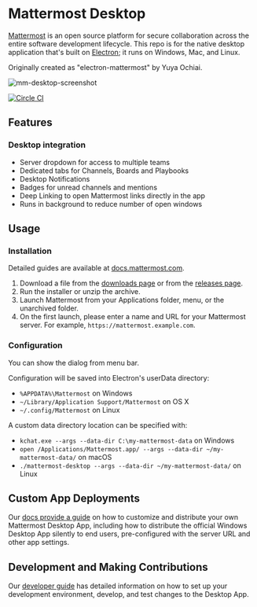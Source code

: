 # Mattermost Desktop

[Mattermost](https://mattermost.com) is an open source platform for secure collaboration across the entire software development lifecycle. This repo is for the native desktop application that's built on [Electron](http://electron.atom.io/); it runs on Windows, Mac, and Linux.

Originally created as "electron-mattermost" by Yuya Ochiai.

![mm-desktop-screenshot](https://user-images.githubusercontent.com/52460000/146078917-e1ba8c1f-24e5-4613-8b4b-f3507422f4f2.png)

[![Circle CI](https://circleci.com/gh/mattermost/desktop.svg?style=shield)](https://circleci.com/gh/mattermost/desktop)

## Features

### Desktop integration
* Server dropdown for access to multiple teams
* Dedicated tabs for Channels, Boards and Playbooks
* Desktop Notifications
* Badges for unread channels and mentions
* Deep Linking to open Mattermost links directly in the app
* Runs in background to reduce number of open windows

## Usage

### Installation
Detailed guides are available at [docs.mattermost.com](https://docs.mattermost.com/install/desktop-app-install.html).

1. Download a file from the [downloads page](https://mattermost.com/download/#mattermostApps) or from the [releases page](https://github.com/mattermost/desktop/releases).
2. Run the installer or unzip the archive.
3. Launch Mattermost from your Applications folder, menu, or the unarchived folder.
3. On the first launch, please enter a name and URL for your Mattermost server. For example, `https://mattermost.example.com`.

### Configuration
You can show the dialog from menu bar.

Configuration will be saved into Electron's userData directory:

* `%APPDATA%\Mattermost` on Windows
* `~/Library/Application Support/Mattermost` on OS X
* `~/.config/Mattermost` on Linux

A custom data directory location can be specified with:

* `kchat.exe --args --data-dir C:\my-mattermost-data` on Windows
* `open /Applications/Mattermost.app/ --args --data-dir ~/my-mattermost-data/` on macOS 
* `./mattermost-desktop --args --data-dir ~/my-mattermost-data/` on Linux

## Custom App Deployments
Our [docs provide a guide](https://docs.mattermost.com/deployment/desktop-app-deployment.html) on how to customize and distribute your own Mattermost Desktop App, including how to distribute the official Windows Desktop App silently to end users, pre-configured with the server URL and other app settings.

## Development and Making Contributions
Our [developer guide](https://developers.mattermost.com/contribute/desktop/) has detailed information on how to set up your development environment, develop, and test changes to the Desktop App.
